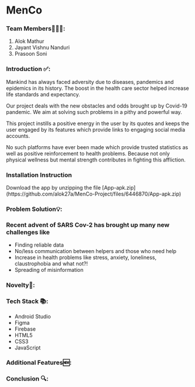 
# MenCo
### Team Members👨🏻‍💻:
1. Alok Mathur
2. Jayant Vishnu Nanduri
3. Prasoon Soni

### Introduction ✅:
<p>
 Mankind has always faced adversity due to diseases, pandemics and epidemics in its history. The boost in the health care sector helped increase life standards and expectancy. 

Our project deals with the new obstacles and odds brought up by Covid-19 pandemic. We aim at solving such problems in a pithy and powerful way.

This project instills a positive energy in the user by its quotes and keeps the user engaged by its features which provide links to engaging social media accounts.

No such platforms have ever been made which provide trusted statistics as well as positive reinforcement to health problems. Because not only physical wellness but mental strength contributes in fighting this affliction. 

</p>

### Installation Instruction
<p>
Download the app by unzipping the file [App-apk.zip](https://github.com/alok27a/MenCo-Project/files/6446870/App-apk.zip)
</p>


### Problem Solution💡:

### Recent advent of SARS Cov-2 has brought up many new challenges like 
- Finding reliable data
- No/less communication between helpers and those who need help
- Increase in health problems like stress, anxiety, loneliness, claustrophobia and what not?!
- Spreading of misinformation 




### Novelty📕:
<p>
  
</p>

### Tech Stack 📚:
- Android Studio
- Figma
- Firebase
- HTML5
- CSS3
- JavaScript

### Additional Features🆕:
<p>

</p>

### Conclusion 🔍:
<p>
  
</p>
